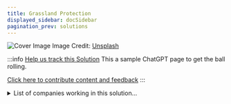 ```yaml
---
title: Grassland Protection
displayed_sidebar: docSidebar
pagination_prev: solutions
---
```

![Cover Image](https://images.unsplash.com/photo-1680251006645-f81372dee3bc?crop=entropy&cs=tinysrgb&fit=max&fm=jpg&ixid=Mnw0NDYzODh8MHwxfHNlYXJjaHwxfHxHcmFzc2xhbmQlMjBQcm90ZWN0aW9ufGVufDB8fHx8MTY4MzY1ODkwMg&ixlib=rb-4.0.3&q=80&w=1080)
Image Credit: [Unsplash](https://unsplash.com/@ries_bosch)

:::info [Help us track this Solution](contribute)
This a sample ChatGPT page to get the ball rolling.

[Click here to contribute content and feedback](contribute)
:::

<details>
        <summary>List of companies working in this solution...</summary>
        <div>
            <ul>
             
                <li><a href="https://carbon-neutrality.global/">Carbon Neutrality Coalition</a></li>
            
            </ul>
        </div>
        </details>

## Overview

* In recent years, significant advancements in **grassland protection mechanisms** have emerged to combat climate change.
* Enhanced **grazing practices** have emerged, promoting grassland health and productivity while lowering greenhouse gas emissions.
* Development of **technologies for real-time tracking** of grazing animals enables efficient grassland management.
* Leading entities in this area include **The Nature Conservancy, World Wildlife Fund, and Conservation International**.

## Progress Made

* Multiple stakeholders in the U.S., including federal and state governments, as well as private entities, have initiated steps towards grassland protection.
* **Satellite imagery** is being harnessed to monitor grassland health, leading to the creation of the USDA's **Grassland Health Index**.
* **Conservation Reserve Program (CRP)** by USDA pays farmers for land enrollment aimed at grassland protection.
* The **Conservation Stewardship Program (CSP)** provides financial and technical backing to farmers and ranchers adopting conservation measures.
* The **Nature Conservancy** has been pivotal in securing millions of acres of U.S. grassland and promoting conservation easements through the **Conservation easement Stewardship Program (CESP)**.

## Lessons Learned

* **Technology** is a crucial tool in grassland conservation.
* Effective strategies in grassland conservation include the use of **fire, grazing, and chemicals**.

## Challenges Ahead

* A major hurdle remains the **lack of awareness and understanding** about the significance of grassland conservation.
* **Securing funding** remains critical for grassland conservation endeavors.
* Organizations like the **World Wildlife Fund and the Nature Conservancy** continue to advocate for grassland protection.

## Best Path Forward

Investment in **R&D** is vital to refine the technology and make it more cost-effective.

* Collaborative work with farmers and ranchers to encourage large-scale technology adoption is necessary.
* Entities such as the **Grassland Conservation Initiative and the Natural Resources Conservation Service** are pivotal in propelling grassland conservation practices forward.